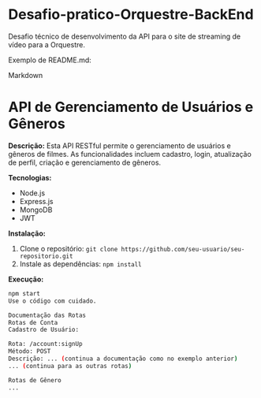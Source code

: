 # Desafio-pratico-Orquestre-BackEnd
Desafio técnico de desenvolvimento da API para o site de streaming de vídeo para a Orquestre.


Exemplo de README.md:

Markdown
# API de Gerenciamento de Usuários e Gêneros

**Descrição:**
Esta API RESTful permite o gerenciamento de usuários e gêneros de filmes. As funcionalidades incluem cadastro, login, atualização de perfil, criação e gerenciamento de gêneros.

**Tecnologias:**
* Node.js
* Express.js
* MongoDB
* JWT

**Instalação:**
1. Clone o repositório: `git clone https://github.com/seu-usuario/seu-repositorio.git`
2. Instale as dependências: `npm install`   


**Execução:**
```bash
npm start
Use o código com cuidado.

Documentação das Rotas
Rotas de Conta
Cadastro de Usuário:

Rota: /account:signUp
Método: POST
Descrição: ... (continua a documentação como no exemplo anterior)
... (continua para as outras rotas)

Rotas de Gênero
...